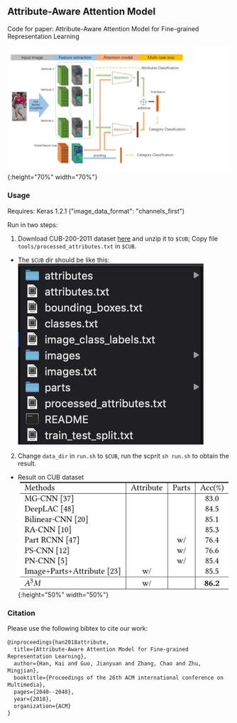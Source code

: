## Attribute-Aware Attention Model
Code for paper: Attribute-Aware Attention Model for Fine-grained Representation Learning

![](./fig/a3m.png){:height="70%" width="70%"}

### Usage
Requires: Keras 1.2.1 ("image_data_format": "channels_first")

Run in two steps:

1. Download CUB-200-2011 dataset [here](http://www.vision.caltech.edu/visipedia/CUB-200-2011.html) and unzip it to `$CUB`; Copy file `tools/processed_attributes.txt` in `$CUB`.

- The `$CUB` dir should be like this:
![](./fig/cub-dir.png)

2. Change `data_dir` in `run.sh` to `$CUB`, run the scprit `sh run.sh` to obtain the result.

- Result on CUB dataset
![](./fig/result.png){:height="50%" width="50%"}

### Citation

Please use the following bibtex to cite our work:
```
@inproceedings{han2018attribute,
  title={Attribute-Aware Attention Model for Fine-grained Representation Learning},
  author={Han, Kai and Guo, Jianyuan and Zhang, Chao and Zhu, Mingjian},
  booktitle={Proceedings of the 26th ACM international conference on Multimedia},
  pages={2040--2048},
  year={2018},
  organization={ACM}
}
```
